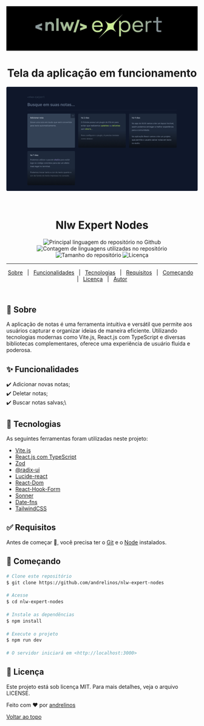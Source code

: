 <div align="center" id="top">
  <img src="./.github/cover-nlw-expert.jpg" alt="Nlw Expert Nodes" />
  <h1>Tela da aplicação em funcionamento</h1>
  <img src="./.github/screen.png" alt="Nlw Expert Nodes" />

  &#xa0;

</div>

<h1 align="center">Nlw Expert Nodes</h1>

<p align="center">
  <img alt="Principal linguagem do repositório no Github" src="https://img.shields.io/github/languages/top/andrelinos/nlw-expert-nodes?color=56BEB8">

  <img alt="Contagem de linguagens utilizadas no repositório" src="https://img.shields.io/github/languages/count/andrelinos/nlw-expert-nodes?color=56BEB8">

  <img alt="Tamanho do repositório" src="https://img.shields.io/github/repo-size/andrelinos/nlw-expert-nodes?color=56BEB8">

  <img alt="Licença" src="https://img.shields.io/github/license/andrelinos/nlw-expert-nodes?color=56BEB8">

</p>

<hr>

<p align="center">
  <a href="#dart-about">Sobre</a> &#xa0; | &#xa0;
  <a href="#sparkles-features">Funcionalidades</a> &#xa0; | &#xa0;
  <a href="#rocket-technologies">Tecnologias</a> &#xa0; | &#xa0;
  <a href="#white_check_mark-requirements">Requisitos</a> &#xa0; | &#xa0;
  <a href="#checkered_flag-starting">Começando</a> &#xa0; | &#xa0;
  <a href="#memo-license">Licença</a> &#xa0; | &#xa0;
  <a href="https://github.com/andrelinos" target="_blank">Autor</a>
</p>

<br>

## :dart: Sobre ##

A aplicação de notas é uma ferramenta intuitiva e versátil que permite aos usuários capturar e organizar ideias de maneira eficiente. Utilizando tecnologias modernas como Vite.js, React.js com TypeScript e diversas bibliotecas complementares, oferece uma experiência de usuário fluida e poderosa.

## :sparkles: Funcionalidades ##

:heavy_check_mark: Adicionar novas notas;\
:heavy_check_mark: Deletar notas;\
:heavy_check_mark: Buscar notas salvas;\
<!-- :heavy_check_mark: Editar notas; -->

## :rocket: Tecnologias ##

As seguintes ferramentas foram utilizadas neste projeto:

- [Vite.js](https://vitejs.dev/)
- [React.js com TypeScript](https://pt-br.reactjs.org/)
- [Zod](https://github.com/colinhacks/zod)
- [@radix-ui](https://radix-ui.com/)
- [Lucide-react](https://github.com/lucide-icons/lucide)
- [React-Dom](https://reactjs.org/docs/react-dom.html)
- [React-Hook-Form](https://react-hook-form.com/)
- [Sonner](https://github.com/lukeed/sonner)
- [Date-fns](https://date-fns.org/)
- [TailwindCSS](https://tailwindcss.com/)

## :white_check_mark: Requisitos ##

Antes de começar :checkered_flag:, você precisa ter o [Git](https://git-scm.com) e o [Node](https://nodejs.org/en/) instalados.

## :checkered_flag: Começando ##

```bash
# Clone este repositório
$ git clone https://github.com/andrelinos/nlw-expert-nodes

# Acesse
$ cd nlw-expert-nodes

# Instale as dependências
$ npm install

# Execute o projeto
$ npm run dev

# O servidor iniciará em <http://localhost:3000>
```

## :memo: Licença ##

Este projeto está sob licença MIT. Para mais detalhes, veja o arquivo LICENSE.

Feito com :heart: por <a href="https://github.com/andrelinos" target="_blank">andrelinos</a>

<a href="#top">Voltar ao topo</a>
